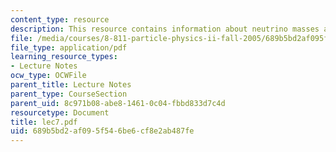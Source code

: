 ```yaml
---
content_type: resource
description: This resource contains information about neutrino masses and oscillations.
file: /media/courses/8-811-particle-physics-ii-fall-2005/689b5bd2af095f546be6cf8e2ab487fe_lec7.pdf
file_type: application/pdf
learning_resource_types:
- Lecture Notes
ocw_type: OCWFile
parent_title: Lecture Notes
parent_type: CourseSection
parent_uid: 8c971b08-abe8-1461-0c04-fbbd833d7c4d
resourcetype: Document
title: lec7.pdf
uid: 689b5bd2-af09-5f54-6be6-cf8e2ab487fe
---
```

